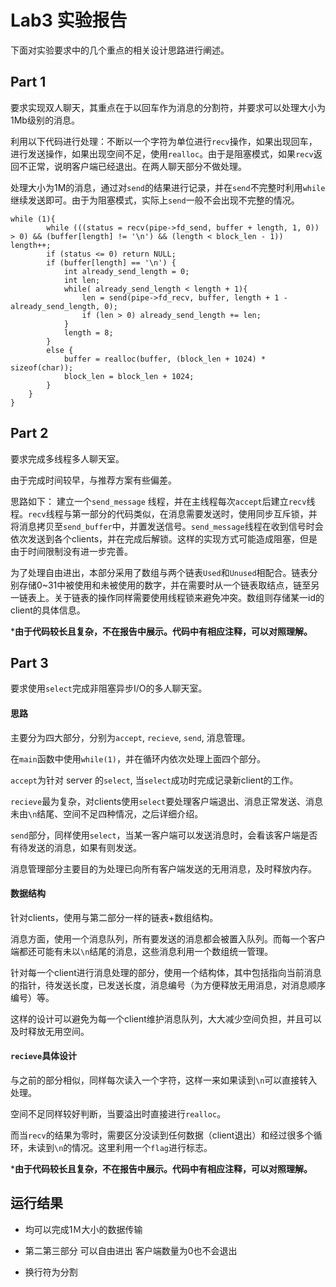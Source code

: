 # Lab3 实验报告

下面对实验要求中的几个重点的相关设计思路进行阐述。



## Part 1

要求实现双人聊天，其重点在于以回车作为消息的分割符，并要求可以处理大小为1Mb级别的消息。

利用以下代码进行处理：不断以一个字符为单位进行`recv`操作，如果出现回车，进行发送操作，如果出现空间不足，使用`realloc`。由于是阻塞模式，如果`recv`返回不正常，说明客户端已经退出。在两人聊天部分不做处理。

处理大小为1M的消息，通过对`send`的结果进行记录，并在`send`不完整时利用`while`继续发送即可。由于为阻塞模式，实际上`send`一般不会出现不完整的情况。 

```
while (1){
        while (((status = recv(pipe->fd_send, buffer + length, 1, 0)) > 0) && (buffer[length] != '\n') && (length < block_len - 1)) length++;
        if (status <= 0) return NULL;
        if (buffer[length] == '\n') {
            int already_send_length = 0;
            int len;
            while( already_send_length < length + 1){
                len = send(pipe->fd_recv, buffer, length + 1 - already_send_length, 0);
                if (len > 0) already_send_length += len;
            }
            length = 8;
        }                          
        else {
            buffer = realloc(buffer, (block_len + 1024) * sizeof(char));
            block_len = block_len + 1024;
        }
    }
}
```



## Part 2

要求完成多线程多人聊天室。

由于完成时间较早，与推荐方案有些偏差。

思路如下： 建立一个`send_message` 线程，并在主线程每次`accept`后建立`recv`线程。`recv`线程与第一部分的代码类似，在消息需要发送时，使用同步互斥锁，并将消息拷贝至`send_buffer`中，并置发送信号。`send_message`线程在收到信号时会依次发送到各个clients，并在完成后解锁。这样的实现方式可能造成阻塞，但是由于时间限制没有进一步完善。

为了处理自由进出，本部分采用了数组与两个链表`Used`和`Unused`相配合。链表分别存储0~31中被使用和未被使用的数字，并在需要时从一个链表取结点，链至另一链表上。关于链表的操作同样需要使用线程锁来避免冲突。数组则存储某一id的client的具体信息。



***由于代码较长且复杂，不在报告中展示。代码中有相应注释，可以对照理解。**



## Part 3

要求使用`select`完成非阻塞异步I/O的多人聊天室。

#### 思路

主要分为四大部分，分别为`accept`, `recieve`, `send`, 消息管理。

在`main`函数中使用`while(1)`，并在循环内依次处理上面四个部分。

`accept`为针对 server 的`select`, 当`select`成功时完成记录新client的工作。

`recieve`最为复杂，对clients使用`select`要处理客户端退出、消息正常发送、消息未由`\n`结尾、空间不足四种情况，之后详细介绍。

`send`部分，同样使用`select`，当某一客户端可以发送消息时，会看该客户端是否有待发送的消息，如果有则发送。

消息管理部分主要目的为处理已向所有客户端发送的无用消息，及时释放内存。

#### 数据结构

针对clients，使用与第二部分一样的链表+数组结构。

消息方面，使用一个消息队列，所有要发送的消息都会被置入队列。而每一个客户端都还可能有未以`\n`结尾的消息，这些消息利用一个数组统一管理。

针对每一个client进行消息处理的部分，使用一个结构体，其中包括指向当前消息的指针，待发送长度，已发送长度，消息编号（为方便释放无用消息，对消息顺序编号）等。

这样的设计可以避免为每一个client维护消息队列，大大减少空间负担，并且可以及时释放无用空间。

#### `recieve`具体设计

与之前的部分相似，同样每次读入一个字符，这样一来如果读到`\n`可以直接转入处理。

空间不足同样较好判断，当要溢出时直接进行`realloc`。

而当`recv`的结果为零时，需要区分没读到任何数据（client退出）和经过很多个循环，未读到`\n`的情况。这里利用一个`flag`进行标志。



***由于代码较长且复杂，不在报告中展示。代码中有相应注释，可以对照理解。**



## 运行结果

- 均可以完成1Ｍ大小的数据传输

- 第二第三部分 可以自由进出 客户端数量为0也不会退出

- 换行符为分割

  

  
